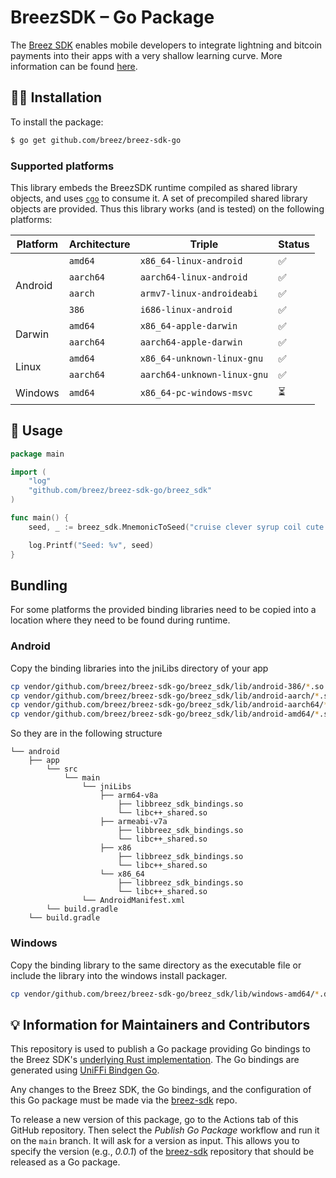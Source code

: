 # BreezSDK – Go Package

The [Breez SDK](https://github.com/breez/breez-sdk) enables mobile developers to integrate lightning and bitcoin payments into their apps with a very shallow learning curve. More information can be found [here](https://github.com/breez/breez-sdk).

## 👨‍🔧 Installation

To install the package:

```sh
$ go get github.com/breez/breez-sdk-go
```

### Supported platforms

This library embeds the BreezSDK runtime compiled as shared library
objects, and uses [`cgo`](https://golang.org/cmd/cgo/) to consume
it. A set of precompiled shared library objects are provided. Thus
this library works (and is tested) on the following platforms:

<table>
  <thead>
    <tr>
      <th>Platform</th>
      <th>Architecture</th>
      <th>Triple</th>
      <th>Status</th>
    </tr>
  </thead>
  <tbody>
    <tr>
      <td rowspan="4">Android</td>
      <td><code>amd64</code></td>
      <td><code>x86_64-linux-android</code></td>
      <td>✅</td>
    </tr>
    <tr>
      <td><code>aarch64</code></td>
      <td><code>aarch64-linux-android</code></td>
      <td>✅</td>
    </tr>
    <tr>
      <td><code>aarch</code></td>
      <td><code>armv7-linux-androideabi</code></td>
      <td>✅</td>
    </tr>
    <tr>
      <td><code>386</code></td>
      <td><code>i686-linux-android</code></td>
      <td>✅</td>
    </tr>
    <tr>
      <td rowspan="2">Darwin</td>
      <td><code>amd64</code></td>
      <td><code>x86_64-apple-darwin</code></td>
      <td>✅</td>
    </tr>
    <tr>
      <td><code>aarch64</code></td>
      <td><code>aarch64-apple-darwin</code></td>
      <td>✅</td>
    </tr>
    <tr>
      <td rowspan="2">Linux</td>
      <td><code>amd64</code></td>
      <td><code>x86_64-unknown-linux-gnu</code></td>
      <td>✅</td>
    </tr>
    <tr>
      <td><code>aarch64</code></td>
      <td><code>aarch64-unknown-linux-gnu</code></td>
      <td>✅</td>
    </tr>
    <tr>
      <td>Windows</td>
      <td><code>amd64</code></td>
      <td><code>x86_64-pc-windows-msvc</code></td>
      <td>⏳</td>
    </tr>
  </tbody>
</table>

## 📄 Usage

``` go
package main

import (
	"log"
	"github.com/breez/breez-sdk-go/breez_sdk"
)

func main() {
	seed, _ := breez_sdk.MnemonicToSeed("cruise clever syrup coil cute execute laundry general cover prevent law sheriff")

	log.Printf("Seed: %v", seed)
}
```

## Bundling

For some platforms the provided binding libraries need to be copied into a location where they need to be found during runtime.

### Android

Copy the binding libraries into the jniLibs directory of your app
```bash
cp vendor/github.com/breez/breez-sdk-go/breez_sdk/lib/android-386/*.so android/app/src/main/jniLibs/x86/
cp vendor/github.com/breez/breez-sdk-go/breez_sdk/lib/android-aarch/*.so android/app/src/main/jniLibs/armeabi-v7a/
cp vendor/github.com/breez/breez-sdk-go/breez_sdk/lib/android-aarch64/*.so android/app/src/main/jniLibs/arm64-v8a/
cp vendor/github.com/breez/breez-sdk-go/breez_sdk/lib/android-amd64/*.so android/app/src/main/jniLibs/x86_64/
```
So they are in the following structure
```
└── android
    ├── app
        └── src
            └── main
                └── jniLibs
                    ├── arm64-v8a
                        ├── libbreez_sdk_bindings.so
                        └── libc++_shared.so
                    ├── armeabi-v7a
                        ├── libbreez_sdk_bindings.so
                        └── libc++_shared.so
                    ├── x86
                        ├── libbreez_sdk_bindings.so
                        └── libc++_shared.so
                    └── x86_64
                        ├── libbreez_sdk_bindings.so
                        └── libc++_shared.so
                └── AndroidManifest.xml
        └── build.gradle
    └── build.gradle
```

### Windows

Copy the binding library to the same directory as the executable file or include the library into the windows install packager.
```bash
cp vendor/github.com/breez/breez-sdk-go/breez_sdk/lib/windows-amd64/*.dll build/windows/
```

## 💡 Information for Maintainers and Contributors

This repository is used to publish a Go package providing Go bindings to the Breez SDK's [underlying Rust implementation](https://github.com/breez/breez-sdk). The Go bindings are generated using [UniFFi Bindgen Go](https://github.com/NordSecurity/uniffi-bindgen-go).

Any changes to the Breez SDK, the Go bindings, and the configuration of this Go package must be made via the [breez-sdk](https://github.com/breez/breez-sdk) repo.

To release a new version of this package, go to the Actions tab of this GitHub repository. Then select the *Publish Go Package* workflow and run it on the `main` branch. It will ask for a version as input. This allows you to specify the version (e.g., *0.0.1*) of the [breez-sdk](https://github.com/breez/breez-sdk) repository that should be released as a Go package.